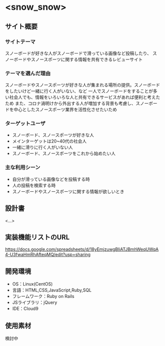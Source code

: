 # <snow_snow>

## サイト概要
### サイトテーマ
スノーボードが好きな人がスノーボードで滑っている画像など投稿したり、
スノーボードやスノースポーツに関する情報を共有できるレビューサイト

### テーマを選んだ理由
スノーボードやスノースポーツが好きな人が集まれる場所の提供。スノーボードをしたいけど一緒に行く人がいない、など
一人でスノーボードをすることが多い社会人でも、情報をいろいろな人と共有できるサービスがあれば便利と考えたため
また、コロナ渦明けから外出する人が増加する背景も考慮し、スノーボードを中心としたスノースポーツ業界を活性化させたいため

### ターゲットユーザ
- スノーボード、スノースポーツが好きな人
- メインターゲットは20~40代の社会人
- 一緒に滑りに行く人がいない人
- スノーボード、スノースポーツをこれから始めたい人

### 主な利用シーン
- 自分が滑っている画像などを投稿する時
- 人の投稿を検索する時
- スノーボードやスノースポーツに関する情報が欲しいとき

## 設計書
<...>

##  実装機能リストのURL
https://docs.google.com/spreadsheets/d/18yEmjzuwgBliATJBmhWeqUWqA4-U3fwaHmRhAfteqMQ/edit?usp=sharing

## 開発環境
- OS：Linux(CentOS)
- 言語：HTML,CSS,JavaScript,Ruby,SQL
- フレームワーク：Ruby on Rails
- JSライブラリ：jQuery
- IDE：Cloud9

## 使用素材
検討中